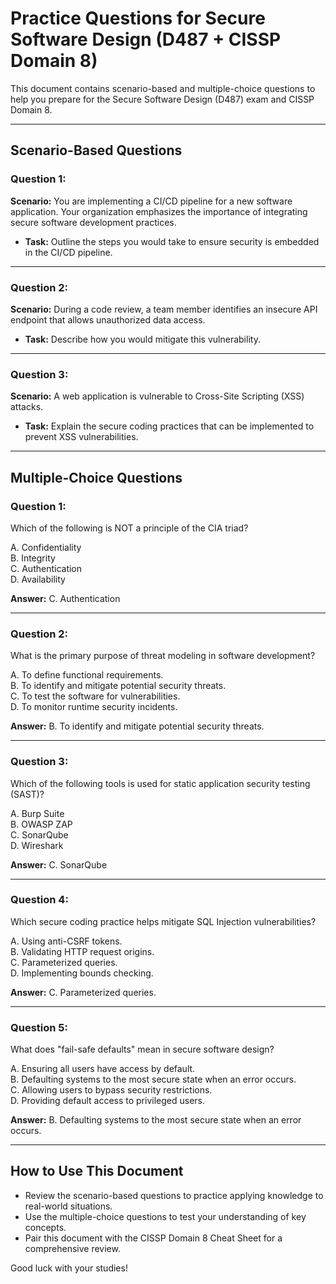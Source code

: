 # Practice Questions for Secure Software Design (D487 + CISSP Domain 8)

This document contains scenario-based and multiple-choice questions to help you prepare for the Secure Software Design (D487) exam and CISSP Domain 8.

---

## **Scenario-Based Questions**

### Question 1:
**Scenario:** You are implementing a CI/CD pipeline for a new software application. Your organization emphasizes the importance of integrating secure software development practices.

- **Task:** Outline the steps you would take to ensure security is embedded in the CI/CD pipeline.

---

### Question 2:
**Scenario:** During a code review, a team member identifies an insecure API endpoint that allows unauthorized data access.

- **Task:** Describe how you would mitigate this vulnerability.

---

### Question 3:
**Scenario:** A web application is vulnerable to Cross-Site Scripting (XSS) attacks.

- **Task:** Explain the secure coding practices that can be implemented to prevent XSS vulnerabilities.

---

## **Multiple-Choice Questions**

### Question 1:
Which of the following is NOT a principle of the CIA triad?

A. Confidentiality  
B. Integrity  
C. Authentication  
D. Availability  

**Answer:** C. Authentication

---

### Question 2:
What is the primary purpose of threat modeling in software development?

A. To define functional requirements.  
B. To identify and mitigate potential security threats.  
C. To test the software for vulnerabilities.  
D. To monitor runtime security incidents.  

**Answer:** B. To identify and mitigate potential security threats.

---

### Question 3:
Which of the following tools is used for static application security testing (SAST)?

A. Burp Suite  
B. OWASP ZAP  
C. SonarQube  
D. Wireshark  

**Answer:** C. SonarQube

---

### Question 4:
Which secure coding practice helps mitigate SQL Injection vulnerabilities?

A. Using anti-CSRF tokens.  
B. Validating HTTP request origins.  
C. Parameterized queries.  
D. Implementing bounds checking.  

**Answer:** C. Parameterized queries.

---

### Question 5:
What does "fail-safe defaults" mean in secure software design?

A. Ensuring all users have access by default.  
B. Defaulting systems to the most secure state when an error occurs.  
C. Allowing users to bypass security restrictions.  
D. Providing default access to privileged users.  

**Answer:** B. Defaulting systems to the most secure state when an error occurs.

---

## **How to Use This Document**
- Review the scenario-based questions to practice applying knowledge to real-world situations.
- Use the multiple-choice questions to test your understanding of key concepts.
- Pair this document with the CISSP Domain 8 Cheat Sheet for a comprehensive review.

Good luck with your studies!

